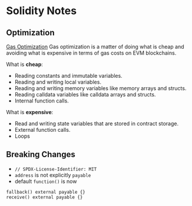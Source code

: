 # Solidity Notes

## Optimization

[Gas Optimization](https://eip2535diamonds.substack.com/p/smart-contract-gas-optimization-with)
Gas optimization is a matter of doing what is cheap and avoiding what is expensive in terms of gas costs on EVM blockchains.

What is **cheap**:

* Reading constants and immutable variables.
* Reading and writing local variables.
* Reading and writing memory variables like memory arrays and structs.
* Reading calldata variables like calldata arrays and structs.
* Internal function calls.

What is **expensive**:

* Read and writing state variables that are stored in contract storage.
* External function calls.
* Loops

## Breaking Changes 

- `// SPDX-License-Identifier: MIT`
- `address` is not explicitly `payable`
- default `function()` is now

```solidity 
fallback() external payable {}
receive() external payable {}
```
